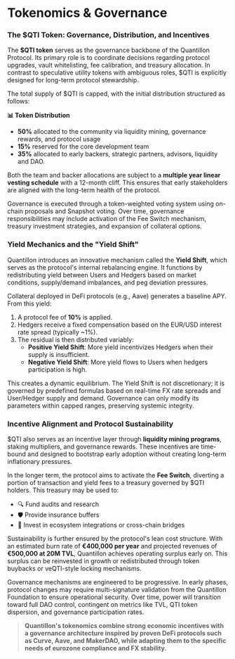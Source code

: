 # Tokenomics & Governance

### The $QTI Token: Governance, Distribution, and Incentives

The **$QTI token** serves as the governance backbone of the Quantillon Protocol. Its primary role is to coordinate decisions regarding protocol upgrades, vault whitelisting, fee calibration, and treasury allocation. In contrast to speculative utility tokens with ambiguous roles, $QTI is explicitly designed for long-term protocol stewardship.

The total supply of $QTI is capped, with the initial distribution structured as follows:

**📊 Token Distribution**

* **50%** allocated to the community via liquidity mining, governance rewards, and protocol usage
* **15%** reserved for the core development team
* **35%** allocated to early backers, strategic partners, advisors, liquidity and DAO.

Both the team and backer allocations are subject to a **multiple year linear vesting schedule** with a 12-month cliff. This ensures that early stakeholders are aligned with the long-term health of the protocol.

Governance is executed through a token-weighted voting system using on-chain proposals and Snapshot voting. Over time, governance responsibilities may include activation of the Fee Switch mechanism, treasury investment strategies, and expansion of collateral options.

### Yield Mechanics and the "Yield Shift"

Quantillon introduces an innovative mechanism called the **Yield Shift**, which serves as the protocol's internal rebalancing engine. It functions by redistributing yield between Users and Hedgers based on market conditions, supply/demand imbalances, and peg deviation pressures.

Collateral deployed in DeFi protocols (e.g., Aave) generates a baseline APY. From this yield:

1. A protocol fee of **10%** is applied.
2. Hedgers receive a fixed compensation based on the EUR/USD interest rate spread (typically \~1%).
3. The residual is then distributed variably:
   * **Positive Yield Shift**: More yield incentivizes Hedgers when their supply is insufficient.
   * **Negative Yield Shift**: More yield flows to Users when hedgers participation is high.

This creates a dynamic equilibrium. The Yield Shift is not discretionary; it is governed by predefined formulas based on real-time FX rate spreads and User/Hedger supply and demand. Governance can only modify its parameters within capped ranges, preserving systemic integrity.

### Incentive Alignment and Protocol Sustainability

$QTI also serves as an incentive layer through **liquidity mining programs**, staking multipliers, and governance rewards. These incentives are time-bound and designed to bootstrap early adoption without creating long-term inflationary pressures.

In the longer term, the protocol aims to activate the **Fee Switch**, diverting a portion of transaction and yield fees to a treasury governed by $QTI holders. This treasury may be used to:

* 🔍 Fund audits and research
* 🛡️ Provide insurance buffers
* 🌉 Invest in ecosystem integrations or cross-chain bridges

Sustainability is further ensured by the protocol's lean cost structure. With an estimated burn rate of **€400,000 per year** and projected revenues of **€500,000 at 20M TVL**, Quantillon achieves operating surplus early on. This surplus can be reinvested in growth or redistributed through token buybacks or veQTI-style locking mechanisms.

Governance mechanisms are engineered to be progressive. In early phases, protocol changes may require multi-signature validation from the Quantillon Foundation to ensure operational security. Over time, power will transition toward full DAO control, contingent on metrics like TVL, QTI token dispersion, and governance participation rates.

> **Quantillon's tokenomics combine strong economic incentives with a governance architecture inspired by proven DeFi protocols such as Curve, Aave, and MakerDAO, while adapting them to the specific needs of eurozone compliance and FX stability.**
